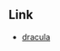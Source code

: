 

## Link

* [dracula](https://aur.archlinux.org/packages?O=0&SeB=nd&K=dracula&outdated=&SB=p&SO=d&PP=50&submit=Go)
